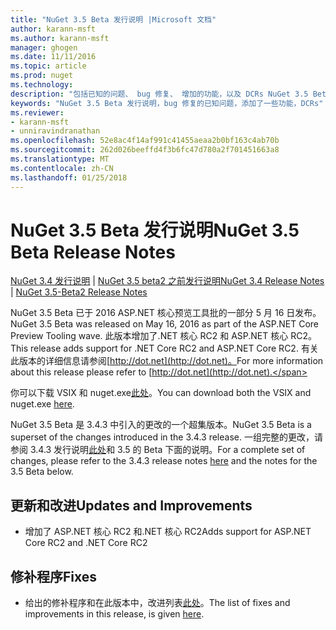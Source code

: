 ```yaml
---
title: "NuGet 3.5 Beta 发行说明 |Microsoft 文档"
author: karann-msft
ms.author: karann-msft
manager: ghogen
ms.date: 11/11/2016
ms.topic: article
ms.prod: nuget
ms.technology: 
description: "包括已知的问题、 bug 修复、 增加的功能，以及 DCRs NuGet 3.5 Beta 的发行说明。"
keywords: "NuGet 3.5 Beta 发行说明，bug 修复的已知问题，添加了一些功能，DCRs"
ms.reviewer:
- karann-msft
- unniravindranathan
ms.openlocfilehash: 52e8ac4f14af991c41455aeaa2b0bf163c4ab70b
ms.sourcegitcommit: 262d026beeffd4f3b6fc47d780a2f701451663a8
ms.translationtype: MT
ms.contentlocale: zh-CN
ms.lasthandoff: 01/25/2018
---
```

# <a name="nuget-35-beta-release-notes"></a><span data-ttu-id="523bb-104">NuGet 3.5 Beta 发行说明</span><span class="sxs-lookup"><span data-stu-id="523bb-104">NuGet 3.5 Beta Release Notes</span></span>

<span data-ttu-id="523bb-105">[NuGet 3.4 发行说明](../release-notes/nuget-3.4.md) | [NuGet 3.5 beta2 之前发行说明](../release-notes/nuget-3.5-Beta2.md)</span><span class="sxs-lookup"><span data-stu-id="523bb-105">[NuGet 3.4 Release Notes](../release-notes/nuget-3.4.md) | [NuGet 3.5-Beta2 Release Notes](../release-notes/nuget-3.5-Beta2.md)</span></span>

<span data-ttu-id="523bb-106">NuGet 3.5 Beta 已于 2016 ASP.NET 核心预览工具批的一部分 5 月 16 日发布。</span><span class="sxs-lookup"><span data-stu-id="523bb-106">NuGet 3.5 Beta was released on May 16, 2016 as part of the ASP.NET Core Preview Tooling wave.</span></span> <span data-ttu-id="523bb-107">此版本增加了.NET 核心 RC2 和 ASP.NET 核心 RC2。</span><span class="sxs-lookup"><span data-stu-id="523bb-107">This release adds support for .NET Core RC2 and ASP.NET Core RC2.</span></span> <span data-ttu-id="523bb-108">有关此版本的详细信息请参阅[http://dot.net](http://dot.net)。</span><span class="sxs-lookup"><span data-stu-id="523bb-108">For more information about this release please refer to [http://dot.net](http://dot.net).</span></span>

<span data-ttu-id="523bb-109">你可以下载 VSIX 和 nuget.exe[此处](https://dist.nuget.org/index.html)。</span><span class="sxs-lookup"><span data-stu-id="523bb-109">You can download both the VSIX and nuget.exe [here](https://dist.nuget.org/index.html).</span></span>

<span data-ttu-id="523bb-110">NuGet 3.5 Beta 是 3.4.3 中引入的更改的一个超集版本。</span><span class="sxs-lookup"><span data-stu-id="523bb-110">NuGet 3.5 Beta is a superset of the changes introduced in the 3.4.3 release.</span></span> <span data-ttu-id="523bb-111">一组完整的更改，请参阅 3.4.3 发行说明[此处](https://github.com/NuGet/Home/issues?q=is%3Aissue+milestone%3A3.4.3+is%3Aclosed)和 3.5 的 Beta 下面的说明。</span><span class="sxs-lookup"><span data-stu-id="523bb-111">For a complete set of changes, please refer to the 3.4.3 release notes [here](https://github.com/NuGet/Home/issues?q=is%3Aissue+milestone%3A3.4.3+is%3Aclosed) and the notes for the 3.5 Beta below.</span></span>

## <a name="updates-and-improvements"></a><span data-ttu-id="523bb-112">更新和改进</span><span class="sxs-lookup"><span data-stu-id="523bb-112">Updates and Improvements</span></span>

* <span data-ttu-id="523bb-113">增加了 ASP.NET 核心 RC2 和.NET 核心 RC2</span><span class="sxs-lookup"><span data-stu-id="523bb-113">Adds support for ASP.NET Core RC2 and .NET Core RC2</span></span>

## <a name="fixes"></a><span data-ttu-id="523bb-114">修补程序</span><span class="sxs-lookup"><span data-stu-id="523bb-114">Fixes</span></span>

* <span data-ttu-id="523bb-115">给出的修补程序和在此版本中，改进列表[此处](https://github.com/NuGet/Home/issues?q=is%3Aissue+milestone%3A%223.5+Beta%22+is%3Aclosed)。</span><span class="sxs-lookup"><span data-stu-id="523bb-115">The list of fixes and improvements in this release, is given [here](https://github.com/NuGet/Home/issues?q=is%3Aissue+milestone%3A%223.5+Beta%22+is%3Aclosed).</span></span>